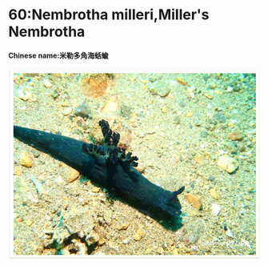 # 60:Nembrotha milleri,Miller's Nembrotha

#### Chinese name:米勒多角海蛞蝓

![](../../.gitbook/assets/nembrotha-milleri.jpg)

